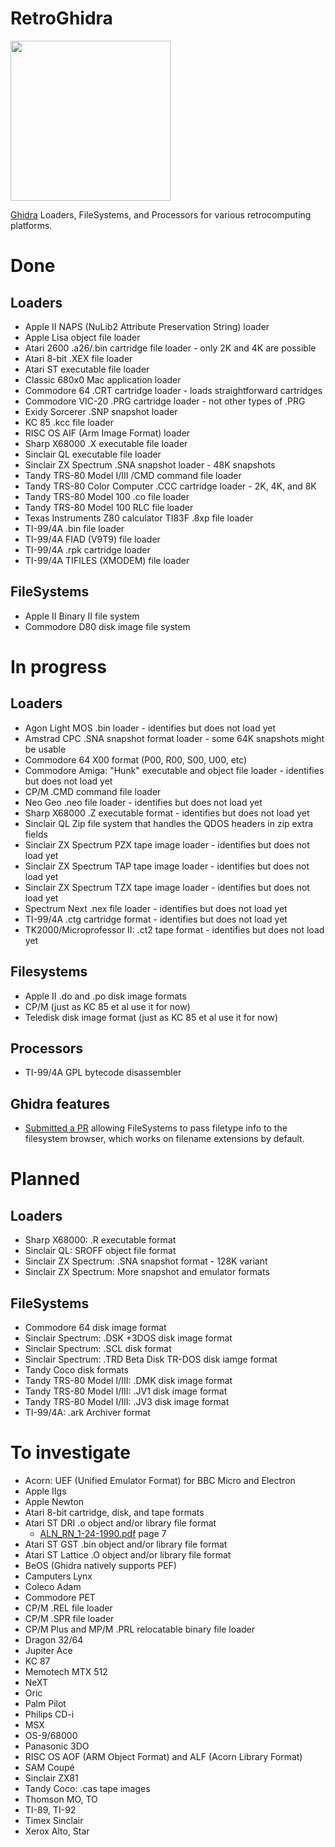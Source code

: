 # RetroGhidra

<img src="https://github.com/user-attachments/assets/4b48b672-e1a0-43c1-b6f1-b45808ab8224" width="256">

[Ghidra](https://github.com/NationalSecurityAgency/ghidra) Loaders, FileSystems, and Processors for various retrocomputing platforms.

# Done
## Loaders
- Apple II NAPS (NuLib2 Attribute Preservation String) loader
- Apple Lisa object file loader
- Atari 2600 .a26/.bin cartridge file loader - only 2K and 4K are possible
- Atari 8-bit .XEX file loader
- Atari ST executable file loader
- Classic 680x0 Mac application loader
- Commodore 64 .CRT cartridge loader - loads straightforward cartridges
- Commodore VIC-20 .PRG cartridge loader - not other types of .PRG
- Exidy Sorcerer .SNP snapshot loader
- KC 85 .kcc file loader
- RISC OS AIF (Arm Image Format) loader
- Sharp X68000 .X executable file loader
- Sinclair QL executable file loader
- Sinclair ZX Spectrum .SNA snapshot loader - 48K snapshots
- Tandy TRS-80 Model I/III /CMD command file loader
- Tandy TRS-80 Color Computer .CCC cartridge loader - 2K, 4K, and 8K
- Tandy TRS-80 Model 100 .co file loader
- Tandy TRS-80 Model 100 RLC file loader
- Texas Instruments Z80 calculator TI83F .8xp file loader
- TI-99/4A .bin file loader
- TI-99/4A FIAD (V9T9) file loader
- TI-99/4A .rpk cartridge loader
- TI-99/4A TIFILES (XMODEM) file loader

## FileSystems
- Apple II Binary II file system
- Commodore D80 disk image file system

# In progress
## Loaders
- Agon Light MOS .bin loader - identifies but does not load yet
- Amstrad CPC .SNA snapshot format loader - some 64K snapshots might be usable
- Commodore 64 X00 format (P00, R00, S00, U00, etc)
- Commodore Amiga: "Hunk" executable and object file loader - identifies but does not load yet
- CP/M .CMD command file loader
- Neo Geo .neo file loader - identifies but does not load yet
- Sharp X68000 .Z executable format - identifies but does not load yet
- Sinclair QL Zip file system that handles the QDOS headers in zip extra fields
- Sinclair ZX Spectrum PZX tape image loader - identifies but does not load yet
- Sinclair ZX Spectrum TAP tape image loader - identifies but does not load yet
- Sinclair ZX Spectrum TZX tape image loader - identifies but does not load yet
- Spectrum Next .nex file loader - identifies but does not load yet
- TI-99/4A .ctg cartridge format - identifies but does not load yet
- TK2000/Microprofessor II: .ct2 tape format - identifies but does not load yet

## Filesystems
- Apple II .do and .po disk image formats
- CP/M (just as KC 85 et al use it for now)
- Teledisk disk image format (just as KC 85 et al use it for now)

## Processors
- TI-99/4A GPL bytecode disassembler

## Ghidra features
- [Submitted a PR](https://github.com/NationalSecurityAgency/ghidra/pull/7062) allowing FileSystems to pass filetype info to the filesystem browser, which works on filename extensions by default.

# Planned
## Loaders
- Sharp X68000: .R executable format
- Sinclair QL: SROFF object file format
- Sinclair ZX Spectrum: .SNA snapshot format - 128K variant
- Sinclair ZX Spectrum: More snapshot and emulator formats

## FileSystems
- Commodore 64 disk image format
- Sinclair Spectrum: .DSK +3DOS disk image format
- Sinclair Spectrum: .SCL disk format
- Sinclair Spectrum: .TRD Beta Disk TR-DOS disk iamge format
- Tandy Coco disk formats
- Tandy TRS-80 Model I/III: .DMK disk image format
- Tandy TRS-80 Model I/III: .JV1 disk image format
- Tandy TRS-80 Model I/III: .JV3 disk image format
- TI-99/4A: .ark Archiver format

# To investigate
- Acorn: UEF (Unified Emulator Format) for BBC Micro and Electron
- Apple IIgs
- Apple Newton
- Atari 8-bit cartridge, disk, and tape formats
- Atari ST DRI .o object and/or library file format  
  - [ALN_RN_1-24-1990.pdf](https://web.archive.org/web/20140217215356/http://dev-docs.atariforge.org/files/ALN_RN_1-24-1990.pdf) page 7
- Atari ST GST .bin object and/or library file format
- Atari ST Lattice .O object and/or library file format
- BeOS (Ghidra natively supports PEF)
- Camputers Lynx
- Coleco Adam
- Commodore PET
- CP/M .REL file loader
- CP/M .SPR file loader
- CP/M Plus and MP/M .PRL relocatable binary file loader
- Dragon 32/64
- Jupiter Ace
- KC 87
- Memotech MTX 512
- NeXT
- Oric
- Palm Pilot
- Philips CD-i
- MSX
- OS-9/68000
- Panasonic 3DO
- RISC OS AOF (ARM Object Format) and ALF (Acorn Library Format)
- SAM Coupé
- Sinclair ZX81
- Tandy Coco: .cas tape images
- Thomson MO, TO
- TI-89, TI-92
- Timex Sinclair
- Xerox Alto, Star

